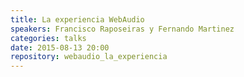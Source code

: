 ```yaml
---
title: La experiencia WebAudio
speakers: Francisco Raposeiras y Fernando Martinez
categories: talks
date: 2015-08-13 20:00
repository: webaudio_la_experiencia
---
```

